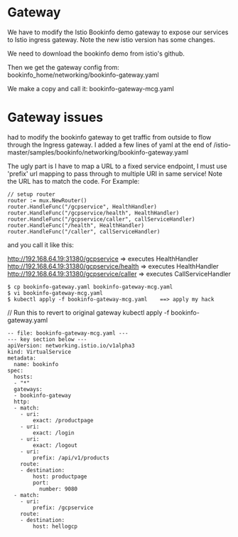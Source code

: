 # Gateway

We have to modify the Istio Bookinfo demo gateway to expose our services to 
Istio ingress gateway. Note the new istio version has some changes. 

We need to download the bookinfo demo from istio's github. 

Then we get the gateway config from: 
bookinfo_home/networking/bookinfo-gateway.yaml

We make a copy and call it:
bookinfo-gateway-mcg.yaml

# Gateway issues
 had to modify the bookinfo gateway to get traffic from outside to flow through the
Ingress gateway. I added a few lines of yaml at the end of
/istio-master/samples/bookinfo/networking/bookinfo-gateway.yaml

The ugly part is I have to map a URL to a fixed service endpoint, I must use 'prefix'
url mapping to pass through to multiple URI in same service!  Note the URL has to match
the code. For Example:

    // setup router
	router := mux.NewRouter()
	router.HandleFunc("/gcpservice", HealthHandler)
	router.HandleFunc("/gcpservice/health", HealthHandler)
	router.HandleFunc("/gcpservice/caller", callServiceHandler)
	router.HandleFunc("/health", HealthHandler)
	router.HandleFunc("/caller", callServiceHandler)

and you call it like this:

http://192.168.64.19:31380/gcpservice         => executes HealthHandler
http://192.168.64.19:31380/gcpservice/health  => executes HealthHandler
http://192.168.64.19:31380/gcpservice/caller  => executes CallServiceHandler


```
$ cp bookinfo-gateway.yaml bookinfo-gateway-mcg.yaml
$ vi bookinfo-gateway-mcg.yaml
$ kubectl apply -f bookinfo-gateway-mcg.yaml    ==> apply my hack
```

// Run this to revert to original gateway
kubectl apply -f bookinfo-gateway.yaml

```
-- file: bookinfo-gateway-mcg.yaml ---
--- key section below ---
apiVersion: networking.istio.io/v1alpha3
kind: VirtualService
metadata:
  name: bookinfo
spec:
  hosts:
  - "*"
  gateways:
  - bookinfo-gateway
  http:
  - match:
    - uri:
        exact: /productpage
    - uri:
        exact: /login
    - uri:
        exact: /logout
    - uri:
        prefix: /api/v1/products
    route:
    - destination:
        host: productpage
        port:
          number: 9080
  - match:
    - uri:
        prefix: /gcpservice
    route:
    - destination:
        host: hellogcp

```



